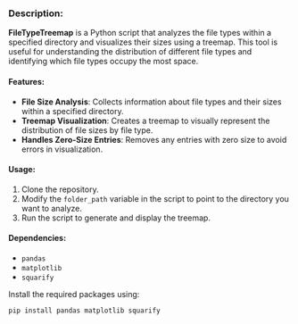 ### Description:
**FileTypeTreemap** is a Python script that analyzes the file types within a specified directory and visualizes their sizes using a treemap. This tool is useful for understanding the distribution of different file types and identifying which file types occupy the most space.

#### Features:
- **File Size Analysis**: Collects information about file types and their sizes within a specified directory.
- **Treemap Visualization**: Creates a treemap to visually represent the distribution of file sizes by file type.
- **Handles Zero-Size Entries**: Removes any entries with zero size to avoid errors in visualization.

#### Usage:
1. Clone the repository.
2. Modify the `folder_path` variable in the script to point to the directory you want to analyze.
3. Run the script to generate and display the treemap.

#### Dependencies:
- `pandas`
- `matplotlib`
- `squarify`

Install the required packages using:
```bash
pip install pandas matplotlib squarify
```
